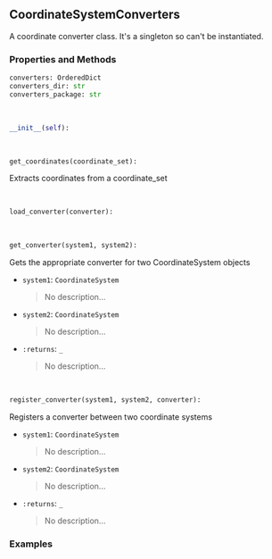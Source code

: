 ## <a id="McUtils.Coordinerds.CoordinateSystems.CoordinateSystemConverter.CoordinateSystemConverters">CoordinateSystemConverters</a>
A coordinate converter class. It's a singleton so can't be instantiated.

### Properties and Methods
```python
converters: OrderedDict
converters_dir: str
converters_package: str
```
<a id="McUtils.Coordinerds.CoordinateSystems.CoordinateSystemConverter.CoordinateSystemConverters.__init__" class="docs-object-method">&nbsp;</a>
```python
__init__(self): 
```

<a id="McUtils.Coordinerds.CoordinateSystems.CoordinateSystemConverter.CoordinateSystemConverters.get_coordinates" class="docs-object-method">&nbsp;</a>
```python
get_coordinates(coordinate_set): 
```
Extracts coordinates from a coordinate_set

<a id="McUtils.Coordinerds.CoordinateSystems.CoordinateSystemConverter.CoordinateSystemConverters.load_converter" class="docs-object-method">&nbsp;</a>
```python
load_converter(converter): 
```

<a id="McUtils.Coordinerds.CoordinateSystems.CoordinateSystemConverter.CoordinateSystemConverters.get_converter" class="docs-object-method">&nbsp;</a>
```python
get_converter(system1, system2): 
```
Gets the appropriate converter for two CoordinateSystem objects
- `system1`: `CoordinateSystem`
    >No description...
- `system2`: `CoordinateSystem`
    >No description...
- `:returns`: `_`
    >No description...

<a id="McUtils.Coordinerds.CoordinateSystems.CoordinateSystemConverter.CoordinateSystemConverters.register_converter" class="docs-object-method">&nbsp;</a>
```python
register_converter(system1, system2, converter): 
```
Registers a converter between two coordinate systems
- `system1`: `CoordinateSystem`
    >No description...
- `system2`: `CoordinateSystem`
    >No description...
- `:returns`: `_`
    >No description...

### Examples


